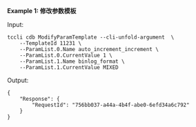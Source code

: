 **Example 1: 修改参数模板**



Input: 

```
tccli cdb ModifyParamTemplate --cli-unfold-argument  \
    --TemplateId 11231 \
    --ParamList.0.Name auto_increment_increment \
    --ParamList.0.CurrentValue 1 \
    --ParamList.1.Name binlog_format \
    --ParamList.1.CurrentValue MIXED
```

Output: 
```
{
    "Response": {
        "RequestId": "756bb037-a44a-4b4f-abe0-6efd34a6c792"
    }
}
```

